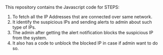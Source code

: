 This repository contains the Javascript code for 
STEPS:
1. To fetch all the IP Addresses thst are connected over same network.
2. It identify the suspicious IPs and sending alerts to admin about such type of IPs.
3. The admin after getting the alert notification blocks the suspicious IP from the system.
4. It also has a code to unblock the blocked IP in case if admin want to do so.

